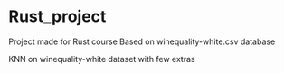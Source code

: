 # Rust_project
Project made for Rust course
Based on winequality-white.csv database 

KNN on winequality-white dataset with few extras

